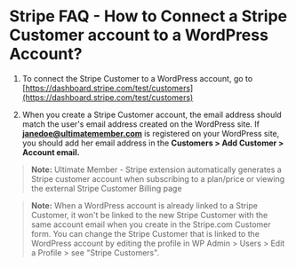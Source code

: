 ---
---
# Stripe FAQ - How to Connect a Stripe Customer account to a WordPress Account?
 1. To connect the Stripe Customer to a WordPress account, go to  [https://dashboard.stripe.com/test/customers](https://dashboard.stripe.com/test/customers)

 2. When you create a Stripe Customer account, the email address should match the user's email address created on the WordPress site. If <strong>janedoe@ultimatemember.com</strong> is registered on your WordPress site, you should add her email address in the <strong>Customers &gt; Add Customer &gt; Account email.</strong>

> <strong>Note:</strong> Ultimate Member - Stripe extension automatically generates a Stripe customer account when subscribing to a plan/price or viewing the external Stripe Customer Billing page

> <strong>Note:</strong> When a WordPress account is already linked to a Stripe Customer, it won't be linked to the new Stripe Customer with the same account email when you create in the Stripe.com Customer form. You can change the Stripe Customer that is linked to the WordPress account by editing the profile in WP Admin &gt; Users &gt; Edit a Profile &gt; see "Stripe Customers".